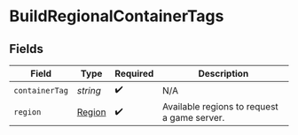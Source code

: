 # BuildRegionalContainerTags


## Fields

| Field                                       | Type                                        | Required                                    | Description                                 |
| ------------------------------------------- | ------------------------------------------- | ------------------------------------------- | ------------------------------------------- |
| `containerTag`                              | *string*                                    | :heavy_check_mark:                          | N/A                                         |
| `region`                                    | [Region](../../models/shared/region.md)     | :heavy_check_mark:                          | Available regions to request a game server. |